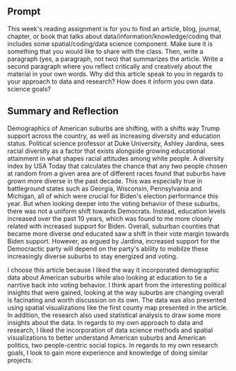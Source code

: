 ## Prompt ##
This week's reading assignment is for you to find an article, blog, journal, chapter, or book that talks about data/information/knowledge/coding that includes some spatial/coding/data science component. Make sure it is something that you would like to share with the class. Then, write a paragraph (yes, a paragraph, not two) that summarizes the article. Write a second paragraph where you reflect critically and creatively about the material in your own words. Why did this article speak to you in regards to your approach to data and research? How does it inform you own data science goals?
## Summary and Reflection ##
  Demographics of American suburbs are shifting, with a shifts way Trump support across the country, as well as increasing diversity and education status. Political science professor at Duke University, Ashley Jardina, sees racial diversity as a factor that exists alongside growing educational attainment in what shapes racial attitudes among white people. A diversity index by USA Today that calculates the chance that any two people chosen at random from a given area are of different races found that suburbs have grown more diverse in the past decade. This was especially true in battleground states such as Georgia, Wisconsin, Pennsylvania and Michigan, all of which were crucial for Biden's election performance this year. But when looking deeper into the voting behavior of these suburbs, there was not a uniform shift towards Democrats. Instead, education levels increased over the past 10 years, which was found to me more closely related with increased support for Biden. Overall, suburban counties that became more diverse _and_ educated saw a shift in their vote margin towards Biden support. However, as argued by Jardina, increased support for the Democractic party will depend on the party's ability to mobilze these increasingly diverse suburbs to stay energized and voting. 
  
  I choose this article because I liked the way it incorporated demographic data about American suburbs while also looking at education to tie a narrtive back into voting behavior. I think apart from the interesting political insights that were gained, looking at the way suburbs are changing overall is facinating and worth discussion on its own. The data was also presented using spatial visualizations like the first county map presented in the article. In addition, the research also used statistical analysis to draw some more insights about the data. In regards to my own approach to data and research, I liked the incorporation of data science methods and spatial visualizations to better understand American suburbs and American politics, two people-centric social topics. In regards to my own research goals, I look to gain more experience and knowledge of doing similar projects.
